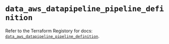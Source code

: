 # `data_aws_datapipeline_pipeline_definition`

Refer to the Terraform Registory for docs: [`data_aws_datapipeline_pipeline_definition`](https://www.terraform.io/docs/providers/aws/d/datapipeline_pipeline_definition).
